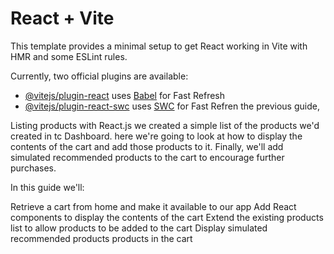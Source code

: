 # React + Vite

This template provides a minimal setup to get React working in Vite with HMR and some ESLint rules.

Currently, two official plugins are available:

- [@vitejs/plugin-react](https://github.com/vitejs/vite-plugin-react/blob/main/packages/plugin-react/README.md) uses [Babel](https://babeljs.io/) for Fast Refresh
- [@vitejs/plugin-react-swc](https://github.com/vitejs/vite-plugin-react-swc) uses [SWC](https://swc.rs/) for Fast Refren the previous guide,

 Listing products with React.js we created a simple list of the products we'd created in tc Dashboard. here we're going to look at how to display the contents of the cart and add those products to it. Finally, we'll add simulated recommended products to the cart to encourage further purchases.

In this guide we'll:

Retrieve a cart from home and make it available to our app
Add React components to display the contents of the cart
Extend the existing products list to allow products to be added to the cart
Display simulated recommended products products in the cart
